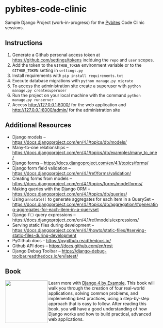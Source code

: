 # pybites-code-clinic
Sample Django Project (work-in-progress) for the [Pybites](https://pybit.es/) Code Clinic sessions. 

## Instructions
1. Generate a Github personal access token at https://github.com/settings/tokens inclduing the `repo` and `user` scopes.
2. Add the token to the `GITHUB_TOKEN` environment variable or to the `GITHUB_TOKEN` setting in `settings.py`
3. Install requirements with `pip install requirements.txt`
4. Execute database migrations with `python manage.py migrate`
5. To access the administration site create a superuser with `python manage.py createsuperuser`
6. Run the project on your local machine with the command `python manage.py runserver`
7. Access http://127.0.0.1:8000/ for the web application and http://127.0.0.1:8000/admin/ for the administration site


## Additional Resources
- Django models – https://docs.djangoproject.com/en/4.1/topics/db/models/
- Many-to-one relationships – https://docs.djangoproject.com/en/4.1/topics/db/examples/many_to_one/
- Django forms – https://docs.djangoproject.com/en/4.1/topics/forms/
- Django form field validation – https://docs.djangoproject.com/en/4.1/ref/forms/validation/
- Creating forms from models – https://docs.djangoproject.com/en/4.1/topics/forms/modelforms/
- Making queries with the Django ORM – https://docs.djangoproject.com/en/4.1/topics/db/queries/
- Using `annotate()` to generate aggregates for each item in a QuerySet – https://docs.djangoproject.com/en/4.1/topics/db/aggregation/#generating-aggregates-for-each-item-in-a-queryset
- Django `F()` query expressions – https://docs.djangoproject.com/en/4.1/ref/models/expressions/
- Serving static files during development – https://docs.djangoproject.com/en/4.1/howto/static-files/#serving-static-files-during-development
- PyGithub docs – https://pygithub.readthedocs.io/
- Github API docs – https://docs.github.com/en/rest
- Django Debug Toolbar – https://django-debug-toolbar.readthedocs.io/en/latest/

## Book
[<img src="https://djangobyexample.com/static/v4/img/django_by_example_4_cover.png" style="width:140px;"  align="left">](https://djangobyexample.com/)
Learn more with [Django 4 by Example](https://djangobyexample.com/). This book will walk you through the creation of four real-world applications, solving common problems, and implementing best practices, using a step-by-step approach that is easy to follow. After reading this book, you will have a good understanding of how Django works and how to build practical, advanced web applications.
